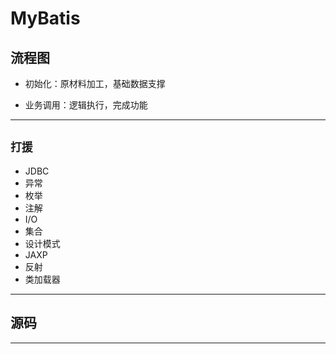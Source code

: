 #   MyBatis

##  流程图

-   初始化：原材料加工，基础数据支撑

-   业务调用：逻辑执行，完成功能

----

##  `打援`

-   JDBC
-   异常
-   枚举
-   注解
-   I/O
-   集合
-   设计模式
-   JAXP
-   反射
-   类加载器

----

##  源码


----
